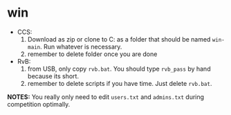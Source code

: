 # win
- CCS: 
  1. Download as zip or clone to C: as a folder that should be named ```win-main```. Run whatever is necessary.
  2. remember to delete folder once you are done
- RvB: 
  1. from USB, only copy ```rvb.bat```. You should type ```rvb_pass``` by hand because its short.
  2. remember to delete scripts if you have time. Just delete ```rvb.bat```.

**NOTES:**
You really only need to edit `users.txt` and `admins.txt` during competition optimally.